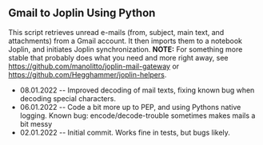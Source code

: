 ## Gmail to Joplin Using Python
This script retrieves unread e-mails (from, subject, main text, and attachments) from a Gmail account. It then imports them to a notebook Joplin, and initiates Joplin synchronization. **NOTE:** For something more stable that probably does what you need and more right away, see https://github.com/manolitto/joplin-mail-gateway or https://github.com/Hegghammer/joplin-helpers.

- 08.01.2022 -- Improved decoding of mail texts, fixing known bug when decoding special characters.
- 06.01.2022 -- Code a bit more up to PEP, and using Pythons native logging. Known bug: encode/decode-trouble sometimes makes mails a bit messy
- 02.01.2022 -- Initial commit. Works fine in tests, but bugs likely. 

